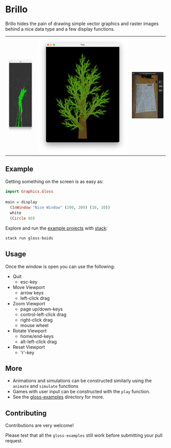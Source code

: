 # Brillo

Brillo hides the pain of drawing simple vector graphics and raster images
behind a nice data type and a few display functions.

<table>
  <tr>
    <td>
      <img
        src="gloss-examples/picture/Visibility/screenshot.png"
        height="235px"
        width="228px"
      >
    </td>
    <td>
      <img
        src="gloss-examples/picture/Tree/screenshot.png"
      >
    </td>
    <td>
      <img
        src="gloss-examples/images/perspec.png"
        height="145px"
        width="280px"
      >
    </td>
  </tr>
</table>


## Example

Getting something on the screen is as easy as:

```hs
import Graphics.Gloss

main = display
  (InWindow "Nice Window" (200, 200) (10, 10))
  white
  (Circle 80)
```

Explore and run the [example projects](./gloss-examples/README.md)
with [stack](http://haskellstack.org):

```sh
stack run gloss-boids
```


## Usage

Once the window is open you can use the following:

- Quit
  - esc-key
- Move Viewport
  - arrow keys
  - left-click drag
- Zoom Viewport
  - page up/down-keys
  - control-left-click drag
  - right-click drag
  - mouse wheel
- Rotate Viewport
  - home/end-keys
  - alt-left-click drag
- Reset Viewport
  - 'r'-key


## More

- Animations and simulations can be constructed similarly
    using the `animate` and `simulate` functions
- Games with user input can be constructed with the `play` function.
- See the [gloss-examples](./gloss-examples/README.md) directory for more.


## Contributing

Contributions are very welcome!

Please test that all the `gloss-examples` still work
before submitting your pull request.
